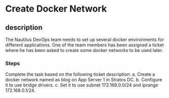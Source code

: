 # Create Docker Network

## description

The Nautilus DevOps team needs to set up several docker environments for different applications. One of the team members has been assigned a ticket where he has been asked to create some docker networks to be used later. 

### Steps

Complete the task based on the following ticket description: 
a. Create a docker network named as blog on App Server 1 in Stratos DC. 
b. Configure it to use bridge drivers. 
c. Set it to use subnet 172.168.0.0/24 and iprange 172.168.0.1/24.
